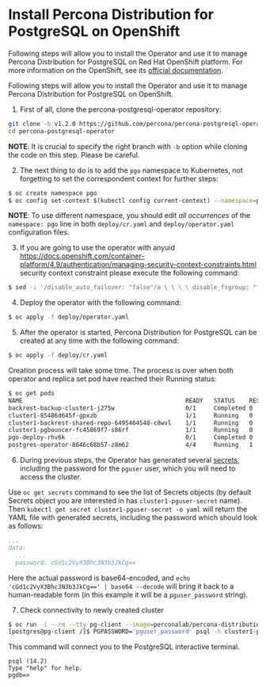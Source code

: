 # Install Percona Distribution for PostgreSQL on OpenShift

Following steps will allow you to install the Operator and use it to manage
Percona Distribution for PostgreSQL on Red Hat OpenShift platform.
For more information on the OpenShift, see its [official documentation](https://access.redhat.com/documentation/en-us/openshift_container_platform).

Following steps will allow you to install the Operator and use it to manage
Percona Distribution for PostgreSQL on OpenShift.


1. First of all, clone the percona-postgresql-operator repository:

```bash
git clone -b v1.2.0 https://github.com/percona/percona-postgresql-operator
cd percona-postgresql-operator
```

**NOTE**: It is crucial to specify the right branch with `-b`
option while cloning the code on this step. Please be careful.


2. The next thing to do is to add the `pgo` namespace to Kubernetes,
not forgetting to set the correspondent context for further steps:

```bash
$ oc create namespace pgo
$ oc config set-context $(kubectl config current-context) --namespace=pgo
```

**NOTE**: To use different namespace, you should edit *all occurrences* of
the `namespace: pgo` line in both `deploy/cr.yaml` and
`deploy/operator.yaml` configuration files.


3. If you are going to use the operator with anyuid <https://docs.openshift.com/container-platform/4.9/authentication/managing-security-context-constraints.html> security context constraint
please execute the following command:

```bash
$ sed -i '/disable_auto_failover: "false"/a \ \ \ \ disable_fsgroup: "false"' deploy/operator.yaml
```


4. Deploy the operator with the following command:

```bash
$ oc apply -f deploy/operator.yaml
```


5. After the operator is started, Percona Distribution for PostgreSQL
can be created at any time with the following command:

```bash
$ oc apply -f deploy/cr.yaml
```

Creation process will take some time. The process is over when both
operator and replica set pod have reached their Running status:

```bash
$ oc get pods
NAME                                              READY   STATUS    RESTARTS   AGE
backrest-backup-cluster1-j275w                    0/1     Completed 0          10m
cluster1-85486d645f-gpxzb                         1/1     Running   0          10m
cluster1-backrest-shared-repo-6495464548-c8wvl    1/1     Running   0          10m
cluster1-pgbouncer-fc45869f7-s86rf                1/1     Running   0          10m
pgo-deploy-rhv6k                                  0/1     Completed 0          5m
postgres-operator-8646c68b57-z8m62                4/4     Running   1          5m
```


6. During previous steps, the Operator has generated several [secrets](https://kubernetes.io/docs/concepts/configuration/secret/), including the password for the `pguser` user, which you will need to access the cluster.

Use `oc get secrets` command to see the list of Secrets objects (by default Secrets object you are interested in has `cluster1-pguser-secret` name). Then `kubectl get secret cluster1-pguser-secret -o yaml` will return the YAML file with generated secrets, including the password which should look as follows:

```yaml
...
data:
  ...
  password: cGd1c2VyX3Bhc3N3b3JkCg==
```

Here the actual password is base64-encoded, and `echo 'cGd1c2VyX3Bhc3N3b3JkCg==' | base64 --decode` will bring it back to a human-readable form (in this example it will be a `pguser_password` string).


7. Check connectivity to newly created cluster

```bash
$ oc run -i --rm --tty pg-client --image=perconalab/percona-distribution-postgresql:14.2 --restart=Never -- bash -il
[postgres@pg-client /]$ PGPASSWORD='pguser_password' psql -h cluster1-pgbouncer -p 5432 -U pguser pgdb
```

This command will connect you to the PostgreSQL interactive terminal.

```text
psql (14.2)
Type "help" for help.
pgdb=>
```
